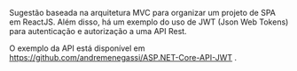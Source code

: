 Sugestão baseada na arquitetura MVC para organizar um projeto de SPA em ReactJS. Além disso, há um exemplo do uso de JWT (Json Web Tokens) para autenticação e autorização a uma API Rest.

O exemplo da API está disponível em https://github.com/andremenegassi/ASP.NET-Core-API-JWT .
